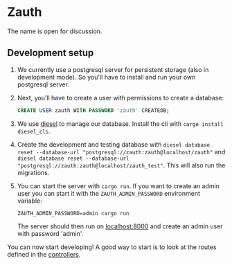 # Zauth

The name is open for discussion.

## Development setup

1. We currently use a postgresql server for persistent storage (also in development 
  mode). So you'll have to install and run your own postgresql server.

2. Next, you'll have to create a user with permissions to create a database:
    ```sql
    CREATE USER zauth WITH PASSWORD 'zauth' CREATEDB;
    ```

3. We use [diesel](http://diesel.rs/) to manage our database. Install the cli
  with `cargo install diesel_cli`.

4. Create the development and testing database with
  `diesel database reset --database-url "postgresql://zauth:zauth@localhost/zauth"`
  and
  `diesel database reset --database-url "postgresql://zauth:zauth@localhost/zauth_test"`.
  This will also run the migrations.

5. You can start the server with `cargo run`.
   If you want to create an admin user you can start it with the
   `ZAUTH_ADMIN_PASSWORD` environment variable:
    ```
    ZAUTH_ADMIN_PASSWORD=admin cargo run
    ```
   The server should then run on [localhost:8000](http://localhost:8000) and create
   an admin user with password 'admin'.

You can now start developing! A good way to start is to look at the routes defined in the [controllers](./src/controllers/).
